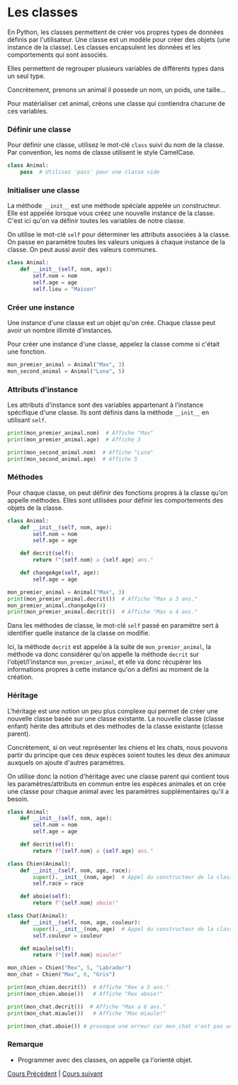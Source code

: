 # Les classes

En Python, les classes permettent de créer vos propres types de données définis par l'utilisateur. Une classe est un modèle pour créer des objets (une instance de la classe). Les classes encapsulent les données et les comportements qui sont associés.

Elles permettent de regrouper plusieurs variables de différents types dans un seul type.

Concrètement, prenons un animal il possede un nom, un poids, une taille...

Pour matérialiser cet animal, créons une classe qui contiendra chacune de ces variables.

### Définir une classe

Pour définir une classe, utilisez le mot-clé `class` suivi du nom de la classe. Par convention, les noms de classe utilisent le style CamelCase.

```python
class Animal:
    pass  # Utilisez 'pass' pour une classe vide

```

### Initialiser une classe

La méthode `__init__` est une méthode spéciale appelée un constructeur. Elle est appelée lorsque vous créez une nouvelle instance de la classe.
C'est ici qu'on va définir toutes les variables de notre classe.

On utilise le mot-clé `self` pour déterminer les attributs associées à la classe.
On passe en paramètre toutes les valeurs uniques à chaque instance de la classe.
On peut aussi avoir des valeurs communes.

```python
class Animal:
    def __init__(self, nom, age):
        self.nom = nom
        self.age = age
        self.lieu = "Maison"
```

### Créer une instance

Une instance d'une classe est un objet qu'on crée. Chaque classe peut avoir un nombre illimité d'instances.

Pour créer une instance d'une classe, appelez la classe comme si c'était une fonction.

```python
mon_premier_animal = Animal("Max", 3)
mon_second_animal = Animal("Luna", 5)
```

### Attributs d'instance

Les attributs d'instance sont des variables appartenant à l'instance spécifique d'une classe. Ils sont définis dans la méthode `__init__` en utilisant `self`.

```python
print(mon_premier_animal.nom)  # Affiche "Max"
print(mon_premier_animal.age)  # Affiche 3

print(mon_second_animal.nom)  # Affiche "Luna"
print(mon_second_animal.age)  # Affiche 5
```

### Méthodes

Pour chaque classe, on peut définir des fonctions propres à la classe qu'on appelle méthodes. Elles sont utilisées pour définir les comportements des objets de la classe.

```python
class Animal:
    def __init__(self, nom, age):
        self.nom = nom
        self.age = age

    def decrit(self):
        return f"{self.nom} a {self.age} ans."

    def changeAge(self, age):
        self.age = age

mon_premier_animal = Animal("Max", 3)
print(mon_premier_animal.decrit())  # Affiche "Max a 3 ans."
mon_premier_animal.changeAge(4)
print(mon_premier_animal.decrit())  # Affiche "Max a 4 ans."
```

Dans les méthodes de classe, le mot-clé `self` passé en paramètre sert à identifier quelle instance de la classe on modifie.

Ici, la méthode `decrit` est appelée à la suite de `mon_premier_animal`, la méthode va donc considérer qu'on appelle la méthode `decrit` sur l'objet/l'instance `mon_premier_animal`, et elle va donc récupérer les informations propres à cette instance qu'on a défini au moment de la création.


### Héritage

L'héritage est une notion un peu plus complexe qui permet de créer une nouvelle classe basée sur une classe existante. La nouvelle classe (classe enfant) hérite des attributs et des méthodes de la classe existante (classe parent).

Concrètement, si on veut représenter les chiens et les chats, nous pouvons partir du principe que ces deux espèces soient toutes les deux des animaux auxquels on ajoute d'autres paramètres.

On utilise donc la notion d'héritage avec une classe parent qui contient tous les paramètres/attributs en commun entre les espèces animales et on crée une classe pour chaque animal avec les paramètres supplémentaires qu'il a besoin.

```python
class Animal:
    def __init__(self, nom, age):
        self.nom = nom
        self.age = age

    def decrit(self):
        return f"{self.nom} a {self.age} ans."

class Chien(Animal):
    def __init__(self, nom, age, race):
        super().__init__(nom, age)  # Appel du constructeur de la classe parent
        self.race = race

    def aboie(self):
        return f"{self.nom} aboie!"

class Chat(Animal):
    def __init__(self, nom, age, couleur):
        super().__init__(nom, age)  # Appel du constructeur de la classe parent
        self.couleur = couleur

    def miaule(self):
        return f"{self.nom} miaule!"

mon_chien = Chien("Rex", 5, "Labrador")
mon_chat = Chien("Max", 6, "Gris")

print(mon_chien.decrit())  # Affiche "Rex a 5 ans."
print(mon_chien.aboie())   # Affiche "Rex aboie!"

print(mon_chat.decrit())  # Affiche "Max a 6 ans."
print(mon_chat.miaule())   # Affiche "Max miaule!"

print(mon_chat.aboie()) # provoque une erreur car mon_chat n'est pas un chien
```

### Remarque 

- Programmer avec des classes, on appelle ça l'orienté objet.

[Cours Précédent](../Cours/12_La%20récursivité.md) | 
[Cours suivant](../Cours/14_Gestion%20des%20erreurs%20et%20des%20exceptions.md)